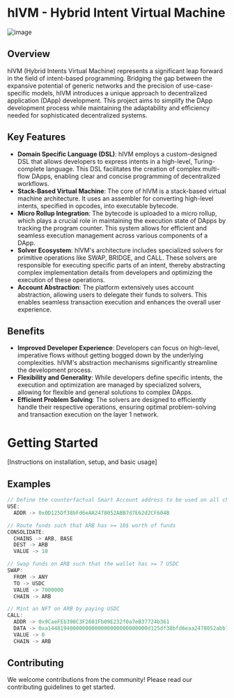 # hIVM - Hybrid Intent Virtual Machine

![image](https://github.com/AmanRaj1608/hIVM/assets/16562513/737dde3b-33a0-4405-a791-d892b638dbb4)

## Overview
hIVM (Hybrid Intents Virtual Machine) represents a significant leap forward in the field of intent-based programming. Bridging the gap between the expansive potential of generic networks and the precision of use-case-specific models, hIVM introduces a unique approach to decentralized application (DApp) development. This project aims to simplify the DApp development process while maintaining the adaptability and efficiency needed for sophisticated decentralized systems.

## Key Features
- **Domain Specific Language (DSL)**: hIVM employs a custom-designed DSL that allows developers to express intents in a high-level, Turing-complete language. This DSL facilitates the creation of complex multi-flow DApps, enabling clear and concise programming of decentralized workflows.
- **Stack-Based Virtual Machine**: The core of hIVM is a stack-based virtual machine architecture. It uses an assembler for converting high-level intents, specified in opcodes, into executable bytecode.
- **Micro Rollup Integration**: The bytecode is uploaded to a micro rollup, which plays a crucial role in maintaining the execution state of DApps by tracking the program counter. This system allows for efficient and seamless execution management across various components of a DApp.
- **Solver Ecosystem**: hIVM's architecture includes specialized solvers for primitive operations like SWAP, BRIDGE, and CALL. These solvers are responsible for executing specific parts of an intent, thereby abstracting complex implementation details from developers and optimizing the execution of these operations.
- **Account Abstraction**: The platform extensively uses account abstraction, allowing users to delegate their funds to solvers. This enables seamless transaction execution and enhances the overall user experience.
  
## Benefits
- **Improved Developer Experience**: Developers can focus on high-level, imperative flows without getting bogged down by the underlying complexities. hIVM's abstraction mechanisms significantly streamline the development process.
- **Flexibility and Generality**: While developers define specific intents, the execution and optimization are managed by specialized solvers, allowing for flexible and general solutions to complex DApps.
- **Efficient Problem Solving**: The solvers are designed to efficiently handle their respective operations, ensuring optimal problem-solving and transaction execution on the layer 1 network.

# Getting Started
[Instructions on installation, setup, and basic usage]

## Examples
```js
// Define the counterfactual Smart Account address to be used on all chains.
USE:
  ADDR -> 0x0D125Df38bFd6eAA2478052ABB7d7E62d2CF604B

// Route funds such that ARB has >= 10$ worth of funds
CONSOLIDATE:
  CHAINS -> ARB, BASE
  DEST -> ARB
  VALUE -> 10

// Swap funds on ARB such that the wallet has >= 7 USDC
SWAP:
  FROM -> ANY
  TO -> USDC
  VALUE -> 7000000
  CHAIN -> ARB

// Mint an NFT on ARB by paying USDC
CALL:
  ADDR -> 0x9CaeFEb398C3F2601Fb09E232f0a7eB37724b361
  DATA -> 0xa14481940000000000000000000000000d125df38bfd6eaa2478052abb7d7e62d2cf604b00000000000000000000000000000000000000000000000000000000004c4b40
  VALUE -> 0
  CHAIN -> ARB

```

## Contributing
We welcome contributions from the community! Please read our contributing guidelines to get started.
